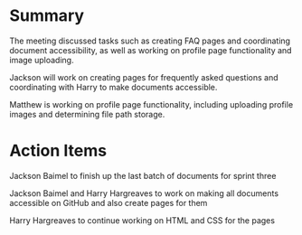 # Summary

The meeting discussed tasks such as creating FAQ pages and coordinating document accessibility, as well as working on profile page functionality and image uploading.

Jackson will work on creating pages for frequently asked questions and coordinating with Harry to make documents accessible.

Matthew is working on profile page functionality, including uploading profile images and determining file path storage.

# Action Items

Jackson Baimel to finish up the last batch of documents for sprint three

Jackson Baimel and Harry Hargreaves to work on making all documents accessible on GitHub and also create pages for them

Harry Hargreaves to continue working on HTML and CSS for the pages